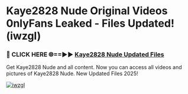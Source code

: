 # Kaye2828 Nude Original Videos 0nlyFans Leaked - Files Updated! (iwzgl)

<h3>🔴 CLICK HERE 🌐==►► <a href="https://tinyurl.com/yc6ubb5a" rel="nofollow">Kaye2828 Nude Updated Files</a></h3>

Get Kaye2828 Nude and all content. Now you can access all videos and pictures of Kaye2828 Nude. New Updated Files 2025!

[![iwzgl](https://i.imgur.com/7eu0CRL.gif)](https://tinyurl.com/yc6ubb5a)
